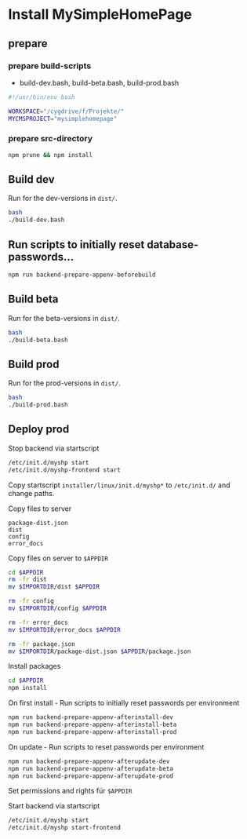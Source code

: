 # Install MySimpleHomePage

## prepare

### prepare build-scripts
- build-dev.bash, build-beta.bash, build-prod.bash
```bash
#!/usr/bin/env bash

WORKSPACE="/cygdrive/f/Projekte/"
MYCMSPROJECT="mysimplehomepage"
```

### prepare src-directory
```bash
npm prune && npm install
``` 

## Build dev
Run for the dev-versions in `dist/`.
```bash
bash
./build-dev.bash
```

## Run scripts to initially reset database-passwords...
```bash
npm run backend-prepare-appenv-beforebuild
```

## Build beta
Run for the beta-versions in `dist/`.
```bash
bash
./build-beta.bash
```

## Build prod
Run for the prod-versions in `dist/`. 
```bash
bash
./build-prod.bash
```

## Deploy prod
Stop backend via startscript
```bash
/etc/init.d/myshp start
/etc/init.d/myshp-frontend start
```

Copy startscript `installer/linux/init.d/myshp*` to `/etc/init.d/` and change paths.

Copy files to server
```
package-dist.json
dist
config
error_docs
```

Copy files on server to `$APPDIR`
```bash
cd $APPDIR
rm -fr dist
mv $IMPORTDIR/dist $APPDIR

rm -fr config
mv $IMPORTDIR/config $APPDIR

rm -fr error_docs
mv $IMPORTDIR/error_docs $APPDIR

rm -fr package.json 
mv $IMPORTDIR/package-dist.json $APPDIR/package.json
```

Install packages
```bash
cd $APPDIR
npm install 
```

On first install - Run scripts to initially reset passwords per environment
```bash
npm run backend-prepare-appenv-afterinstall-dev
npm run backend-prepare-appenv-afterinstall-beta
npm run backend-prepare-appenv-afterinstall-prod
```

On update - Run scripts to reset passwords per environment
```bash
npm run backend-prepare-appenv-afterupdate-dev
npm run backend-prepare-appenv-afterupdate-beta
npm run backend-prepare-appenv-afterupdate-prod
```

Set permissions and rights für `$APPDIR`

Start backend via startscript
```bash
/etc/init.d/myshp start
/etc/init.d/myshp start-frontend
```

